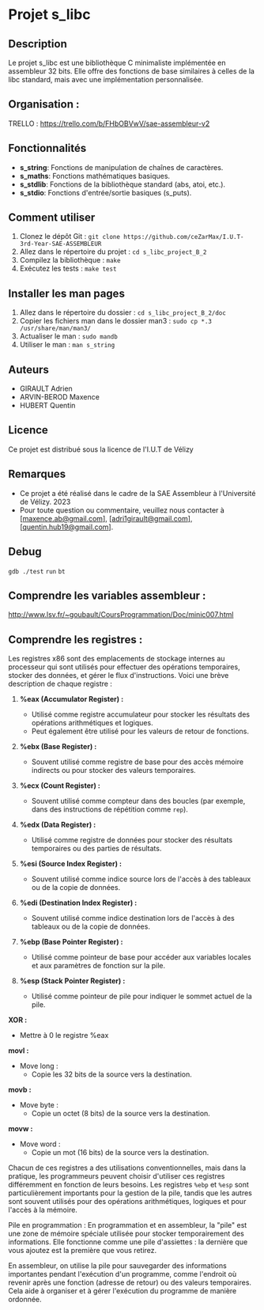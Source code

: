 # Projet s_libc

## Description
Le projet s_libc est une bibliothèque C minimaliste implémentée en assembleur 32 bits. Elle offre des fonctions de base similaires à celles de la libc standard, mais avec une implémentation personnalisée.

## Organisation : 

TRELLO : https://trello.com/b/FHbOBVwV/sae-assembleur-v2


## Fonctionnalités
- **s_string**: Fonctions de manipulation de chaînes de caractères.
- **s_maths**: Fonctions mathématiques basiques.
- **s_stdlib**: Fonctions de la bibliothèque standard (abs, atoi, etc.).
- **s_stdio**: Fonctions d'entrée/sortie basiques (s_puts).

## Comment utiliser
1. Clonez le dépôt Git : `git clone https://github.com/ceZarMax/I.U.T-3rd-Year-SAE-ASSEMBLEUR`
2. Allez dans le répertoire du projet : `cd s_libc_project_B_2`
3. Compilez la bibliothèque : `make`
4. Exécutez les tests : `make test`

## Installer les man pages
1. Allez dans le répertoire du dossier : `cd s_libc_project_B_2/doc`
2. Copier les fichiers man dans le dossier man3 : `sudo cp *.3 /usr/share/man/man3/`
3. Actualiser le man : `sudo mandb`
4. Utiliser le man : `man s_string`

## Auteurs
- GIRAULT Adrien
- ARVIN-BEROD Maxence
- HUBERT Quentin

## Licence
Ce projet est distribué sous la licence de l'I.U.T de Vélizy

## Remarques
- Ce projet a été réalisé dans le cadre de la SAE Assembleur à l'Université de Vélizy. 2023
- Pour toute question ou commentaire, veuillez nous contacter à [maxence.ab@gmail.com], [adri1girault@gmail.com], [quentin.hub19@gmail.com].

## Debug
`gdb ./test`
`run`
`bt`

## Comprendre les variables assembleur : 

http://www.lsv.fr/~goubault/CoursProgrammation/Doc/minic007.html

## Comprendre les registres : 

Les registres x86 sont des emplacements de stockage internes au processeur qui sont utilisés pour effectuer des opérations temporaires, stocker des données, et gérer le flux d'instructions. Voici une brève description de chaque registre :

1. **%eax (Accumulator Register) :**
   - Utilisé comme registre accumulateur pour stocker les résultats des opérations arithmétiques et logiques.
   - Peut également être utilisé pour les valeurs de retour de fonctions.

2. **%ebx (Base Register) :**
   - Souvent utilisé comme registre de base pour des accès mémoire indirects ou pour stocker des valeurs temporaires.

3. **%ecx (Count Register) :**
   - Souvent utilisé comme compteur dans des boucles (par exemple, dans des instructions de répétition comme `rep`).

4. **%edx (Data Register) :**
   - Utilisé comme registre de données pour stocker des résultats temporaires ou des parties de résultats.

5. **%esi (Source Index Register) :**
   - Souvent utilisé comme indice source lors de l'accès à des tableaux ou de la copie de données.

6. **%edi (Destination Index Register) :**
   - Souvent utilisé comme indice destination lors de l'accès à des tableaux ou de la copie de données.

7. **%ebp (Base Pointer Register) :**
   - Utilisé comme pointeur de base pour accéder aux variables locales et aux paramètres de fonction sur la pile.

8. **%esp (Stack Pointer Register) :**
   - Utilisé comme pointeur de pile pour indiquer le sommet actuel de la pile.
   
**XOR :**
   - Mettre à 0 le registre %eax

**movl :**
   - Move long :  
     - Copie les 32 bits de la source vers la destination.

**movb :**
   - Move byte :
     - Copie un octet (8 bits) de la source vers la destination.

**movw :**
   - Move word :
     - Copie un mot (16 bits) de la source vers la destination.

Chacun de ces registres a des utilisations conventionnelles, mais dans la pratique, les programmeurs peuvent choisir d'utiliser ces registres différemment en fonction de leurs besoins. Les registres `%ebp` et `%esp` sont particulièrement importants pour la gestion de la pile, tandis que les autres sont souvent utilisés pour des opérations arithmétiques, logiques et pour l'accès à la mémoire.

Pile en programmation : 
En programmation et en assembleur, la "pile" est une zone de mémoire spéciale utilisée pour stocker temporairement des informations. Elle fonctionne comme une pile d'assiettes : la dernière que vous ajoutez est la première que vous retirez.

En assembleur, on utilise la pile pour sauvegarder des informations importantes pendant l'exécution d'un programme, comme l'endroit où revenir après une fonction (adresse de retour) ou des valeurs temporaires. Cela aide à organiser et à gérer l'exécution du programme de manière ordonnée.
